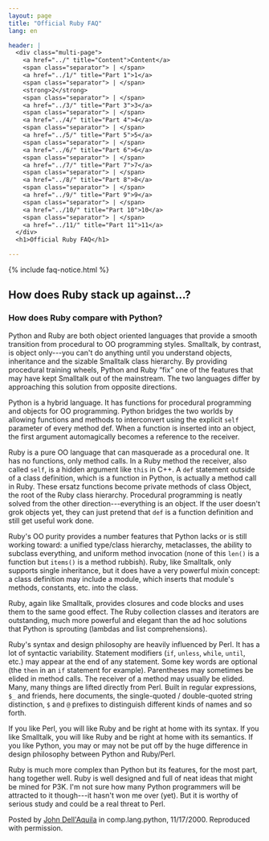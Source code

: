 ```yaml
---
layout: page
title: "Official Ruby FAQ"
lang: en

header: |
  <div class="multi-page">
    <a href="../" title="Content">Content</a>
    <span class="separator"> | </span>
    <a href="../1/" title="Part 1">1</a>
    <span class="separator"> | </span>
    <strong>2</strong>
    <span class="separator"> | </span>
    <a href="../3/" title="Part 3">3</a>
    <span class="separator"> | </span>
    <a href="../4/" title="Part 4">4</a>
    <span class="separator"> | </span>
    <a href="../5/" title="Part 5">5</a>
    <span class="separator"> | </span>
    <a href="../6/" title="Part 6">6</a>
    <span class="separator"> | </span>
    <a href="../7/" title="Part 7">7</a>
    <span class="separator"> | </span>
    <a href="../8/" title="Part 8">8</a>
    <span class="separator"> | </span>
    <a href="../9/" title="Part 9">9</a>
    <span class="separator"> | </span>
    <a href="../10/" title="Part 10">10</a>
    <span class="separator"> | </span>
    <a href="../11/" title="Part 11">11</a>
  </div>
  <h1>Official Ruby FAQ</h1>

---
```


{% include faq-notice.html %}

## How does Ruby stack up against...?

### How does Ruby compare with Python?

Python and Ruby are both object oriented languages that provide a smooth
transition from procedural to OO programming styles. Smalltalk, by contrast,
is object only---you can't do anything until you understand objects,
inheritance and the sizable Smalltalk class hierarchy. By providing procedural
training wheels, Python and Ruby “fix” one of the features that may have
kept Smalltalk out of the mainstream. The two languages differ by approaching
this solution from opposite directions.

Python is a hybrid language. It has functions for procedural programming and
objects for OO programming. Python bridges the two worlds by allowing
functions and methods to interconvert using the explicit `self` parameter
of every method def. When a function is inserted into an object, the first
argument automagically becomes a reference to the receiver.

Ruby is a pure OO language that can masquerade as a procedural one. It has no
functions, only method calls. In a Ruby method the receiver, also called
`self`, is a hidden argument like `this` in C++. A `def` statement outside of
a class definition, which is a function in Python, is actually a method call
in Ruby. These ersatz functions become private methods of class Object, the
root of the Ruby class hierarchy. Procedural programming is neatly solved from
the other direction---everything is an object. If the user doesn't grok
objects yet, they can just pretend that `def` is a function definition and
still get useful work done.

Ruby's OO purity provides a number features that Python lacks or is still
working toward: a unified type/class hierarchy, metaclasses, the ability to
subclass everything, and uniform method invocation (none of this `len()` is a
function but `items()` is a method rubbish). Ruby, like Smalltalk, only
supports single inheritance, but it does have a very powerful mixin concept:
a class definition may include a module, which inserts that module's methods,
constants, etc. into the class.

Ruby, again like Smalltalk, provides closures and code blocks and uses them
to the same good effect. The Ruby collection classes and iterators are
outstanding, much more powerful and elegant than the ad hoc solutions that
Python is sprouting (lambdas and list comprehensions).

Ruby's syntax and design philosophy are heavily influenced by Perl. It has a
lot of syntactic variability. Statement modifiers (`if`, `unless`, `while`,
`until`, etc.) may appear at the end of any statement. Some key words are
optional (the `then` in an `if` statement for example). Parentheses may
sometimes be elided in method calls. The receiver of a method may usually be
elided.
Many, many things are lifted directly from Perl.
Built in regular expressions, `$_` and friends, here documents, the
single-quoted / double-quoted string distinction, `$` and `@` prefixes to
distinguish different kinds of names and so forth.

If you like Perl, you will like Ruby and be right at home with its syntax.
If you like Smalltalk, you will like Ruby and be right at home with its
semantics. If you like Python, you may or may not be put off by the huge
difference in design philosophy between Python and Ruby/Perl.

Ruby is much more complex than Python but its features, for the most part,
hang together well. Ruby is well designed and full of neat ideas that might be
mined for P3K. I'm not sure how many Python programmers will be attracted to
it though---it hasn't won me over (yet). But it is worthy of serious study and
could be a real threat to Perl.

Posted by [John Dell'Aquila](mailto:jbd@alum.mit.edu) in comp.lang.python,
11/17/2000. Reproduced with permission.
